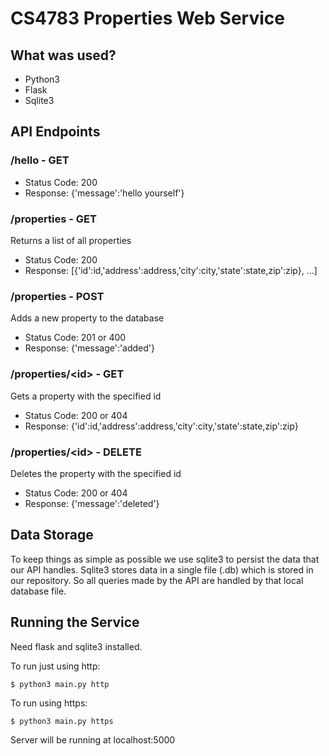 # CS4783 Properties Web Service

## What was used?
* Python3
* Flask
* Sqlite3

## API Endpoints
### /hello - GET
* Status Code: 200
* Response: {'message':'hello yourself'}

### /properties - GET
Returns a list of all properties
* Status Code: 200
* Response: \[{'id':id,'address':address,'city':city,'state':state,zip':zip}, ...\]

### /properties - POST
Adds a new property to the database
* Status Code: 201 or 400
* Response: {'message':'added'}

### /properties/\<id\> - GET
Gets a property with the specified id
* Status Code: 200 or 404
* Response: {'id':id,'address':address,'city':city,'state':state,zip':zip}

### /properties/\<id\> - DELETE
Deletes the property with the specified id
* Status Code: 200 or 404
* Response: {'message':'deleted'}

## Data Storage
To keep things as simple as possible we use sqlite3 to persist the data that our API handles.
Sqlite3 stores data in a single file (.db) which is stored in our repository. So all queries
made by the API are handled by that local database file.

## Running the Service
Need flask and sqlite3 installed.

To run just using http:
```
$ python3 main.py http
```

To run using https:
```
$ python3 main.py https
```

Server will be running at localhost:5000

